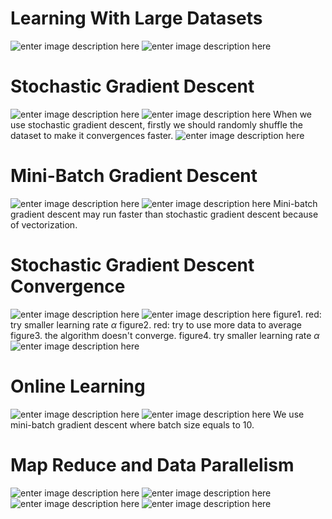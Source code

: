 # Learning With Large Datasets

![enter image description here](https://lh3.googleusercontent.com/RCz_hWnN9gzm9fxT3JdzRQjnUeKCaqSsvVNWIU8a3cwqEWlDB8a2tKOpULYF-z-Q9WPlh669VvU3)
![enter image description here](https://lh3.googleusercontent.com/Kb7vFnl9gkCq-ztL7h0qy5Ei-BHzOtPwuJZkb4Z-PlfaJoGsbb3Z1YRPSsnRIOahK_PEKpkrnfq8)

# Stochastic Gradient Descent

![enter image description here](https://lh3.googleusercontent.com/3cv4hjTheGVT9he-7Zoh4dzzzcB2c2uAJHEmWbG1-cQLxcpyN5W4tgYqvs0fNB3FYRDKAOBByuNr)
![enter image description here](https://lh3.googleusercontent.com/frinOEvXDduLM3GTufHFRv1YrezY2u2qo5slmP3xUvsZJpTUX7g8g-JGbJoEie1SLyBemkNTQ3t_)
When we use stochastic gradient descent, firstly we should randomly shuffle the dataset to make it convergences faster.
![enter image description here](https://lh3.googleusercontent.com/l2-b9fu4bxF0Q2wW7UP4H49jZo1yFrh1GyO4zaOCDzqJCj-Vtd9Isi3_EEk2hF69VnoDGeGu3m-6)

# Mini-Batch Gradient Descent

![enter image description here](https://lh3.googleusercontent.com/Jdmxd5W6Vta2c-AkmSYbag2mLj1YxviGX4ptJagoSvLbkWPUA4nuFrPqY64uvQg_di_rIVW85fdR)
![enter image description here](https://lh3.googleusercontent.com/tAqsKrMm-qU2DHxKdoYX2VikDPYJcEr1CkazRONscwbCVdbfkN7DvJ_GpExcTg8kg3eCEKuJJvSk)
Mini-batch gradient descent may run faster than stochastic gradient descent because of vectorization.

# Stochastic Gradient Descent Convergence

![enter image description here](https://lh3.googleusercontent.com/HgT-tOFofXU_UrOabh8zwvwtr52vSV1hw9EAyUr0WdH3p_1zJaLz08yXrbpJj9smXcrqRkXHkNkM)
![enter image description here](https://lh3.googleusercontent.com/6Rx4TCZQHACu0GgDHo9bbJegMFAebbyIscoP6g5m3UvuWDth1xKaftBzfUG8aCMxojVSTtt8w0jV)
figure1. red: try smaller learning rate $\alpha$
figure2. red: try to use more data to average
figure3. the algorithm doesn't converge.
figure4. try smaller learning rate $\alpha$
![enter image description here](https://lh3.googleusercontent.com/BT9TjgpL8vi_yYxZtU50nECkPpyPO1wxedAgIXAtqL2PMczrMHi-Km5NZCVDEVgCZeds5cfXWhlk)

# Online Learning

![enter image description here](https://lh3.googleusercontent.com/BtEnMinl9ulK_xYE7nUtg2tpGpsjcyAtGtUeaXxdcBl4gnVcycM72cE12-DKENYlhGCbx-Uasmi0)
![enter image description here](https://lh3.googleusercontent.com/ge2Cc118TDzaF4XEXA_TwSEQ9FLGjFJj7I2qr3eSfAmerSo3dE72DGMdRRQSPsHFiaulDIhPxXfq)
We use mini-batch gradient descent where batch size equals to 10.

# Map Reduce and Data Parallelism

![enter image description here](https://lh3.googleusercontent.com/JTxHeZnYACRkzMgP-eAo16Un_AJUN04LFd6k1G5ln7GxLFcviUc8IZb4fEjQXFFJt5Jt3it2KWEA)
![enter image description here](https://lh3.googleusercontent.com/oaKPBq0EDeiUQ9510VbqzbHrJNvPwAzs9_IM1cBB7Axw0EIEwXSh5mKNCZZct1BSQWukapGZ7UG9)
![enter image description here](https://lh3.googleusercontent.com/ZFn8VkfoIoObobzujwfodaw8FcUN7b3v5A1sN1DFij6BVRyHqGcV2uaEbYYN1-57qZQp60XCjGZO)
![enter image description here](https://lh3.googleusercontent.com/YxxNzgAYSTx5xYzvdWzAQ-m3lJu8TP-42sLrpvY1CEE9YOSTkshxcoT0CPLTTI1wYHtqT7kXY6Ci)
<!--stackedit_data:
eyJoaXN0b3J5IjpbNTk4NjA1MjY1LC04NjM3NjA1MTcsMTU5Mj
Q0NzUxMywtNjE1MzE4OTI2LC0xNjM5NDc4MTE5LDExNjk3MTAw
ODUsODIxODE5MTUyLC00NjM4MDQ2MzBdfQ==
-->